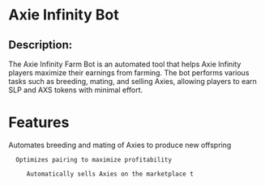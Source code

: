 # Axie Infinity Bot

## Description:

The Axie Infinity Farm Bot is an automated tool that helps Axie Infinity players maximize their earnings from farming. The bot performs various tasks such as breeding, mating, and selling Axies, allowing players to earn SLP and AXS tokens with minimal effort.

 # Features 

   Automates breeding and mating of Axies to produce new offspring

      Optimizes pairing to maximize profitability

         Automatically sells Axies on the marketplace t
